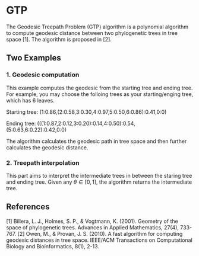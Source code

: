 # GTP
The Geodesic Treepath Problem (GTP) algorithm is a polynomial algorithm to compute geodesic distance between two phylogenetic trees in tree space [1]. The algorithm is proposed in [2].

## Two Examples 

### 1. Geodesic computation 

This example computes the geodesic from the starting tree and ending tree. For example, you may choose the folloing trees as your starting/enging tree, which has 6 leaves. 

Starting tree: (1:0.86,(2:0.58,3:0.30,4:0.97,5:0.50,6:0.86):0.41,0:0)

Ending tree: (((1:0.87,2:0.12,3:0.20):0.14,4:0.50):0.54,(5:0.63,6:0.22):0.42,0:0)

The algorithm calculates the geodesic path in tree space and then further calculates the geodesic distance. 

### 2. Treepath interpolation

This part aims to interpret the intermediate trees in between the staring tree and ending tree. Given any $\theta\in [0,1]$, the algorithm returns the intermediate tree.  


## References
[1] Billera, L. J., Holmes, S. P., & Vogtmann, K. (2001). Geometry of the space of phylogenetic trees. Advances in Applied Mathematics, 27(4), 733-767.
[2] Owen, M., & Provan, J. S. (2010). A fast algorithm for computing geodesic distances in tree space. IEEE/ACM Transactions on Computational Biology and Bioinformatics, 8(1), 2-13.
